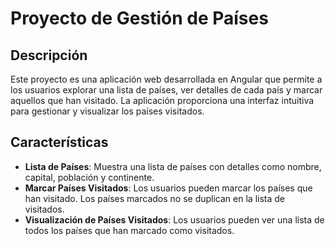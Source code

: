 # Proyecto de Gestión de Países

## Descripción

Este proyecto es una aplicación web desarrollada en Angular que permite a los usuarios explorar una lista de países, ver detalles de cada país y marcar aquellos que han visitado. La aplicación proporciona una interfaz intuitiva para gestionar y visualizar los países visitados.

## Características

- **Lista de Países**: Muestra una lista de países con detalles como nombre, capital, población y continente.
- **Marcar Países Visitados**: Los usuarios pueden marcar los países que han visitado. Los países marcados no se duplican en la lista de visitados.
- **Visualización de Países Visitados**: Los usuarios pueden ver una lista de todos los países que han marcado como visitados.
